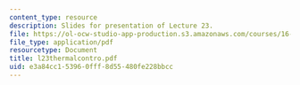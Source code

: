 ```yaml
---
content_type: resource
description: Slides for presentation of Lecture 23.
file: https://ol-ocw-studio-app-production.s3.amazonaws.com/courses/16-851-satellite-engineering-fall-2003/e3a84cc153960fff8d55480fe228bbcc_l23thermalcontro.pdf
file_type: application/pdf
resourcetype: Document
title: l23thermalcontro.pdf
uid: e3a84cc1-5396-0fff-8d55-480fe228bbcc
---
```

